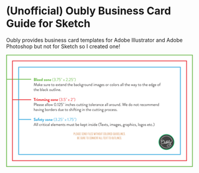 # (Unofficial) Oubly Business Card Guide for Sketch

Oubly provides business card templates for Adobe Illustrator and Adobe Photoshop but not for Sketch so I created one!  

![Preview](preview.png)
